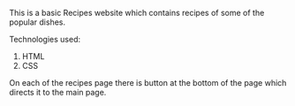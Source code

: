 This is a basic Recipes website which contains recipes of some of the popular dishes.

Technologies used:
1. HTML
2. CSS

On each of the recipes page there is button at the bottom of the page which directs it to the main page.